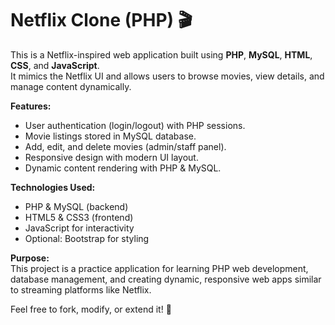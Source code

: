 # Netflix Clone (PHP) 🎬

This is a Netflix-inspired web application built using **PHP**, **MySQL**, **HTML**, **CSS**, and **JavaScript**.  
It mimics the Netflix UI and allows users to browse movies, view details, and manage content dynamically.

**Features:**
- User authentication (login/logout) with PHP sessions.
- Movie listings stored in MySQL database.
- Add, edit, and delete movies (admin/staff panel).
- Responsive design with modern UI layout.
- Dynamic content rendering with PHP & MySQL.

**Technologies Used:**
- PHP & MySQL (backend)
- HTML5 & CSS3 (frontend)
- JavaScript for interactivity
- Optional: Bootstrap for styling

**Purpose:**  
This project is a practice application for learning PHP web development, database management, and creating dynamic, responsive web apps similar to streaming platforms like Netflix.  

Feel free to fork, modify, or extend it! 🚀
